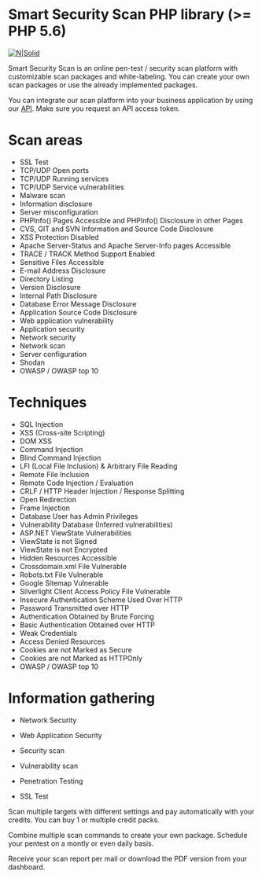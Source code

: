 # Smart Security Scan PHP library (>= PHP 5.6)

[![N|Solid](https://www.smartsecurityscan.com/apple-icon-120x120.png)](https://www.smartsecurityscan.com)

Smart Security Scan is an online pen-test / security scan platform with customizable scan packages and white-labeling. You can create your own scan packages or use the already implemented packages.

You can integrate our scan platform into your business application by using our [API](https://www.smartsecurityscan.com/api). Make sure you request an API access token.


# Scan areas

- SSL Test
- TCP/UDP Open ports
- TCP/UDP Running services
- TCP/UDP Service vulnerabilities
- Malware scan
- Information disclosure
- Server misconfiguration
- PHPInfo() Pages Accessible and PHPInfo() Disclosure in other Pages
- CVS, GIT and SVN Information and Source Code Disclosure
- XSS Protection Disabled
- Apache Server-Status and Apache Server-Info pages Accessible
- TRACE / TRACK Method Support Enabled
- Sensitive Files Accessible
- E-mail Address Disclosure
- Directory Listing
- Version Disclosure
- Internal Path Disclosure
- Database Error Message Disclosure
- Application Source Code Disclosure
- Web application vulnerability
- Application security
- Network security
- Network scan
- Server configuration
- Shodan
- OWASP / OWASP top 10

# Techniques

- SQL Injection
- XSS (Cross-site Scripting)
- DOM XSS
- Command Injection
- Blind Command Injection
- LFI (Local File Inclusion) & Arbitrary File Reading
- Remote File Inclusion
- Remote Code Injection / Evaluation
- CRLF / HTTP Header Injection / Response Splitting
- Open Redirection
- Frame Injection
- Database User has Admin Privileges
- Vulnerability Database (Inferred vulnerabilities)
- ASP.NET ViewState Vulnerabilities
- ViewState is not Signed
- ViewState is not Encrypted
- Hidden Resources Accessible
- Crossdomain.xml File Vulnerable
- Robots.txt File Vulnerable
- Google Sitemap Vulnerable
- Silverlight Client Access Policy File Vulnerable
- Insecure Authentication Scheme Used Over HTTP
- Password Transmitted over HTTP
- Authentication Obtained by Brute Forcing
- Basic Authentication Obtained over HTTP
- Weak Credentials
- Access Denied Resources
- Cookies are not Marked as Secure
- Cookies are not Marked as HTTPOnly
- OWASP / OWASP top 10


# Information gathering

 - Network Security

 - Web Application Security

 - Security scan

 - Vulnerability scan

 - Penetration Testing

 - SSL Test

Scan multiple targets with different settings and pay automatically with your credits. You can buy 1 or multiple credit packs.

Combine multiple scan commands to create your own package. Schedule your pentest on a montly or even daily basis.

Receive your scan report per mail or download the PDF version from your dashboard.